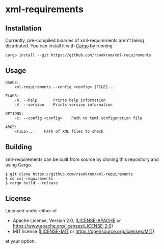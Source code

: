# xml-requirements

## Installation

Currently, pre-compiled binaries of xml-requirements aren't being distributed.
You can install it with
[Cargo](https://doc.rust-lang.org/cargo/getting-started/installation.html) by
running

```
cargo install --git https://github.com/rsookram/xml-requirements
```

## Usage

```
USAGE:
    xml-requirements --config <config> [FILE]...

FLAGS:
    -h, --help       Prints help information
    -V, --version    Prints version information

OPTIONS:
    -c, --config <config>    Path to toml configuration file

ARGS:
    <FILE>...    Path of XML files to check
```

## Building

xml-requirements can be built from source by cloning this repository and using
Cargo.

```
$ git clone https://github.com/rsookram/xml-requirements
$ cd xml-requirements
$ cargo build --release
```

## License

Licensed under either of

 * Apache License, Version 2.0, ([LICENSE-APACHE](LICENSE-APACHE) or
   https://www.apache.org/licenses/LICENSE-2.0)
 * MIT license ([LICENSE-MIT](LICENSE-MIT) or
   https://opensource.org/licenses/MIT)

at your option.
